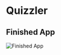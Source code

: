 # Quizzler

## Finished App
![Finished App](https://github.com/GralakGroup/Images/blob/master/Quizzler.gif)

